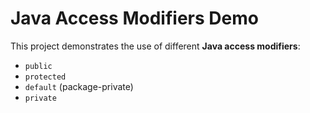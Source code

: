 # Java Access Modifiers Demo

This project demonstrates the use of different **Java access modifiers**:
- `public`
- `protected`
- `default` (package-private)
- `private`
